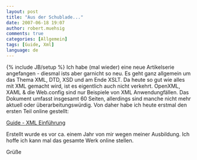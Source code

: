 ```yaml
---
layout: post
title: "Aus der Schublade..."
date: 2007-06-18 19:07
author: robert.muehsig
comments: true
categories: [Allgemein]
tags: [Guide, Xml]
language: de
---
```

{% include JB/setup %}
Ich habe (mal wieder) eine neue Artikelserie angefangen - diesmal ists aber garnicht so neu. Es geht ganz allgemein um das Thema XML, DTD, XSD und am Ende XSLT. Da heute so gut wie alles mit XML gemacht wird, ist es eigentlich auch nicht verkehrt. OpenXML, XAML &amp; die Web.config sind nur Beispiele von XML Anwendungfällen.
Das Dokument umfasst insgesamt 60 Seiten, allerdings sind manche nicht mehr aktuell oder überarbeitungswürdig. Von daher habe ich heute erstmal den ersten Teil online gestellt:

<a href="{{BASE_PATH}}/artikel/guide-xml-einfuehrung/" title="Guide XML Einführung">Guide - XML Einführung</a>

Erstellt wurde es vor ca. einem Jahr von mir wegen meiner Ausbildung. Ich hoffe ich kann mal das gesamte Werk online stellen.

Grüße
